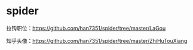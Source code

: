 # spider
拉钩职位：https://github.com/han7351/spider/tree/master/LaGou

知乎头像：https://github.com/han7351/spider/tree/master/ZhiHuTouXiang
